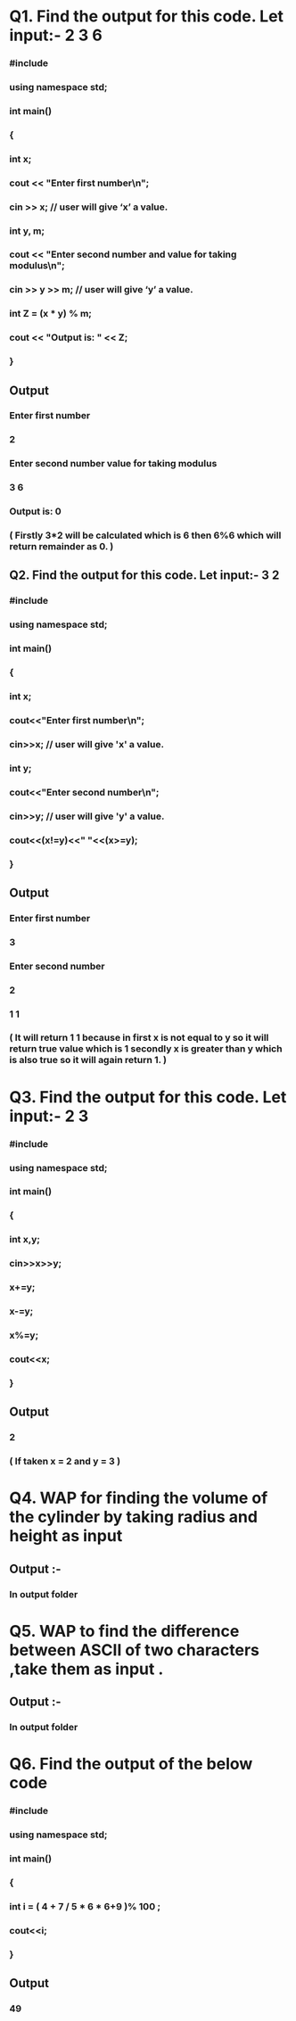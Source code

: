# Q1. Find the output for this code. Let input:- 2 3 6
### #include <iostream>
### using namespace std;
### int main()
### {
### int x;
### cout << "Enter first number\n";
### cin >> x; // user will give ‘x’ a value.
### int y, m;
### cout << "Enter second number and value for taking modulus\n";
### cin >> y >> m; // user will give ‘y’ a value.
### int Z = (x * y) % m;
### cout << "Output is: " << Z;
### }

## Output 
### Enter first number
### 2
### Enter second number value for taking modulus
### 3 6
### Output is: 0
### ( Firstly 3*2 will be calculated which is 6 then 6%6 which will return remainder as 0. )

## Q2. Find the output for this code. Let input:- 3 2
###  #include <iostream> 
### using namespace std; 
### int main() 
### { 
### int x; 
### cout<<"Enter first number\n"; 
### cin>>x; // user will give 'x' a value. 
### int y; 
### cout<<"Enter second number\n"; 
### cin>>y; // user will give 'y' a value. 
### cout<<(x!=y)<<" "<<(x>=y); 
### }
## Output 
### Enter first number
### 3
### Enter second number
### 2
### 1 1
### ( It will return 1 1 because in first x is not equal to y so it will return true value which is 1 secondly x is greater than y which is also true so it will again return 1. )

# Q3. Find the output for this code. Let input:- 2 3
### #include <iostream> 
### using namespace std; 
### int main() 
### { 
### int x,y; 
### cin>>x>>y; 
### x+=y; 
### x-=y; 
### x%=y; 
### cout<<x; 
### }
## Output 
### 2
### ( If taken x = 2 and y = 3 )

# Q4. WAP for finding the volume of the cylinder by taking radius and height as input
## Output :-
### In output folder

# Q5. WAP to find the difference between ASCII of two characters ,take them as input .
## Output :-
### In output folder

# Q6. Find the output of the below code
### #include <iostream> 
### using namespace std; 
### int main() 
### { 
### int i = ( 4 + 7 / 5 * 6 * 6+9 )% 100 ; 
### cout<<i; 
### }
## Output 
### 49
